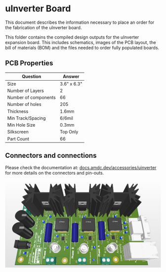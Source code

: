 # uInverter Board

This document describes the information necessary to place an order for the fabrication of the uInverter board.  

This folder contains the compiled design outputs for the uInverter expansion board. This includes schematics, images of the PCB layout, the bill of materials (BOM) and the files needed to order fully populated boards. 

## PCB Properties
| Question          | Answer        |
|-------------------|---------------|
| Size              | 3.6" x 6.3"   |
| Number of Layers  | 2             |
| Number of components | 66         |
|Number of holes    | 205           |
| Thickness         | 1.6mm         |
| Min Track/Spacing | 6/6mil          |
| Min Hole Size     | 0.3mm           |
| Silkscreen        | Top Only      |
| Part Count        | 66            |


## Connectors and connections

Please check the documentation at: [docs.amdc.dev/accessories/uinverter](https://docs.amdc.dev/accessories/uinverter/index.html) for more details on the connectors and pin-outs.


![PCB 3D](snapshots/uInverter3D_02.JPG)

